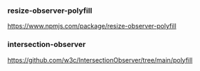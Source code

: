 ### resize-observer-polyfill
https://www.npmjs.com/package/resize-observer-polyfill


### intersection-observer

https://github.com/w3c/IntersectionObserver/tree/main/polyfill